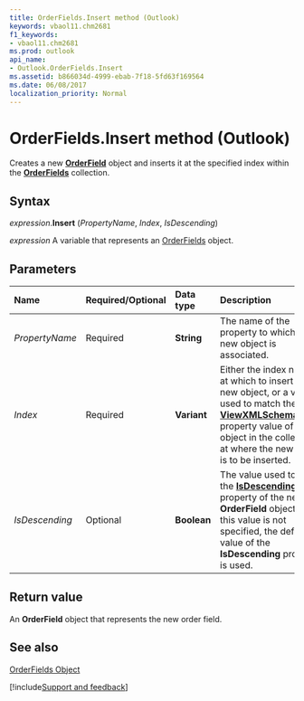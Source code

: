 ```yaml
---
title: OrderFields.Insert method (Outlook)
keywords: vbaol11.chm2681
f1_keywords:
- vbaol11.chm2681
ms.prod: outlook
api_name:
- Outlook.OrderFields.Insert
ms.assetid: b866034d-4999-ebab-7f18-5fd63f169564
ms.date: 06/08/2017
localization_priority: Normal
---
```



# OrderFields.Insert method (Outlook)

Creates a new **[OrderField](Outlook.OrderField.md)** object and inserts it at the specified index within the **[OrderFields](Outlook.OrderFields.md)** collection.


## Syntax

_expression_.**Insert** (_PropertyName_, _Index_, _IsDescending_)

_expression_ A variable that represents an [OrderFields](Outlook.OrderFields.md) object.


## Parameters

|Name|Required/Optional|Data type|Description|
|:-----|:-----|:-----|:-----|
| _PropertyName_|Required| **String**|The name of the property to which the new object is associated.|
| _Index_|Required| **Variant**|Either the index number at which to insert the new object, or a value used to match the  **[ViewXMLSchemaName](Outlook.OrderField.ViewXMLSchemaName.md)** property value of an object in the collection at where the new object is to be inserted.|
| _IsDescending_|Optional| **Boolean**|The value used to set the  **[IsDescending](Outlook.OrderField.IsDescending.md)** property of the new **OrderField** object. If this value is not specified, the default value of the **IsDescending** property is used.|

## Return value

An **OrderField** object that represents the new order field.


## See also


[OrderFields Object](Outlook.OrderFields.md)

[!include[Support and feedback](~/includes/feedback-boilerplate.md)]